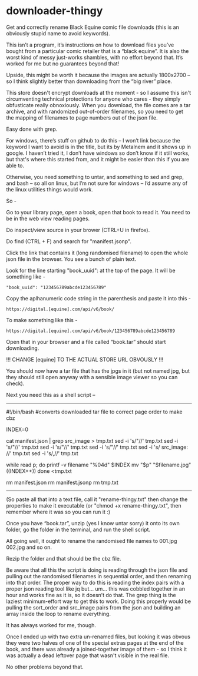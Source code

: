 # downloader-thingy
Get and correctly rename Black Equine comic file downloads (this is an obviously stupid name to avoid keywords).


This isn’t a program, it’s instructions on how to download files you’ve bought from a particular comic retailer that is a “black equine”.  It is also the worst kind of messy just-works shambles, with no effort beyond that.  It’s worked for me but no guarantees beyond that!

Upside, this might be worth it because the images are actually 1800x2700 – so I think slightly better than downloading from the “big river” place.

This store doesn't encrypt downloads at the moment - so I assume this isn't circumventing technical protections for anyone who cares - they simply obfusticate really obnoxiously.  When you download, the file comes are a tar archive, and with randomized out-of-order filenames, so you need to get the mapping of filenames to page numbers out of the json file. 

Easy done with grep.

For windows, there’s stuff on github to do this – I won’t link because the keyword I want to avoid is in the title, but its by Metalnem and it shows up in google.  I haven’t tried it, I don’t have windows so don’t know if it still works, but that's where this started from, and it might be easier than this if you are able to.

Otherwise, you need something to untar, and something to sed and grep, and bash – so all on linux, but I’m not sure for windows – I’d assume any of the linux utilities things would work.

So - 

Go to your library page, open a book, open that book to read it.  You need to be in the web view reading pages.

Do inspect/view source in your brower (CTRL+U in firefox).

Do find (CTRL + F) and search for "manifest.jsonp".

Click the link that contains it (long randomised filename) to open the whole json file in the browser.  You see a bunch of plain text.

Look for the line starting "book_uuid": at the top of the page.  It will be something like - 

	"book_uuid": "123456789abcde123456789"

Copy the aplhanumeric code string in the parenthesis and paste it into this -

	https://digital.[equine].com/api/v6/book/

To make something like this - 

	https://digital.[equine].com/api/v6/book/123456789abcde123456789

Open that in your browser and a file called “book.tar” should start downloading.

!!!  CHANGE [equine] TO THE ACTUAL STORE URL OBVOUSLY  !!!


You should now have a tar file that has the jpgs in it (but not named jpg, but they should still open anyway with a sensible image viewer so you can check).


Next you need this as a shell script –

----
#!/bin/bash
#converts downloaded tar file to correct page order to make cbz

INDEX=0

cat manifest.json | grep src_image > tmp.txt
sed -i 's/"//' tmp.txt 
sed -i 's/"//' tmp.txt 
sed -i 's/"//' tmp.txt 
sed -i 's/"//' tmp.txt 
sed -i 's/      src_image: //' tmp.txt 
sed -i 's/,//' tmp.txt 

while read p; do
   printf -v filename "%04d" $INDEX
   mv "$p" "$filename.jpg"
   ((INDEX++))
done <tmp.txt

rm manifest.json
rm manifest.jsonp
rm tmp.txt

----

(So paste all that into a text file, call it "rename-thingy.txt" then change the properties to make it executable (or "chmod +x rename-thingy.txt", then remember where it was so you can run it :)


Once you have “book.tar”, unzip (yes I know untar sorry) it onto its own folder, go the folder in the terminal, and run the shell script.

All going well, it ought to rename the randomised file names to 001.jpg 002.jpg and so on.

Rezip the folder and that should be the cbz file. 

Be aware that all this the script is doing is reading through the json file and pulling out the randomised filenames in sequential order, and then renaming into that order.  The proper way to do this is reading the index pairs with a proper json reading tool like jq but… um…  this was cobbled together in an hour and works fine as it is, so it doesn’t do that.  The grep thing is the laziest minimum-effort way to get this to work. Doing this properly would be pulling the sort_order and src_image pairs from the json and building an array inside the loop to rename everything.

It has always worked for me, though.

Once I ended up with two extra un-renamed files, but looking it was obvous they were two halves of one of the special extras pages at the end of the book, and there was already a joined-together image of them - so I think it was actually a dead leftover page that wasn't visible in the real file.

No other problems beyond that.
